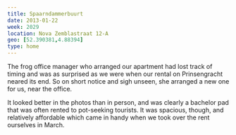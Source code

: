 ```yaml
---
title: Spaarndammerbuurt
date: 2013-01-22
week: 2029
location: Nova Zemblastraat 12-A
geo: [52.390381,4.88394]
type: home
---
```


The frog office manager who arranged our apartment had lost track of timing and was as surprised as we were when our rental on Prinsengracht neared its end. So on short notice and sigh unseen, she arranged a new one for us, near the office.

It looked better in the photos than in person, and was clearly a bachelor pad that was often rented to pot-seeking tourists. It was spacious, though, and relatively affordable which came in handy when we took over the rent ourselves in March.
